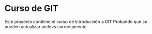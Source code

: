 # Curso de GIT

Este proyecto contiene el curso de introducción a GIT
Probando que se pueden actualizar archivs correctamente.
